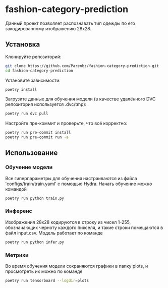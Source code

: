 # fashion-category-prediction

Данный проект позволяет распознавать тип одежды по его закодированному изображению 28x28.

## Установка

Клонируйте репозиторий:

```bash
git clone https://github.com/Parenbz/fashion-category-prediction.git
cd fashion-category-prediction
```

Установите зависимости:

```bash
poetry install
```

Загрузите данные для обучения модели (в качестве удалённого DVC репозитория используется .dvc/tmp):

```bash
poetry run dvc pull
```

Настройте пре-коммит и проверьте, что всё корректно:

```bash
poetry run pre-commit install
poetry run pre-commit run -a
```

## Использование

### Обучение модели

Все гиперпараметры для обучения настраиваются из файла 'configs/train/train.yaml' с помощью Hydra. Начать обучение можно командой

```bash
poetry run python train.py
```

### Инференс

Изображения 28x28 кодируются в строку из чисел 1-255, обозначающих черноту каждого пикселя, и такие строки помещаются в файл input.csv. Модель работает по команде

```bash
poetry run python infer.py
```

### Метрики

Во время обучения модели сохраняются графики в папку plots, и просмотреть их можно по команде

```bash
poetry run tensorboard --logdir=plots
```
